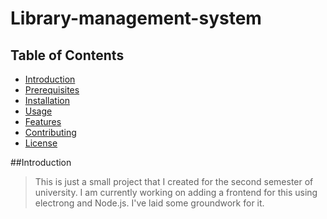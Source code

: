 # Library-management-system

## Table of Contents
- [Introduction](#inctroduction)
- [Prerequisites](#prerequisites)
- [Installation](#installation)
- [Usage](#usage)
- [Features](#features)
- [Contributing](#contributing)
- [License](#license)

##Introduction

>This is just a small project that I created for the second semester of university.
>I am currently working on adding a frontend for this using electrong and Node.js. I've laid some groundwork for it.
